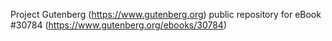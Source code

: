 Project Gutenberg (https://www.gutenberg.org) public repository for eBook #30784 (https://www.gutenberg.org/ebooks/30784)

